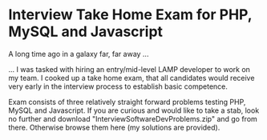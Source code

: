 # Interview Take Home Exam for PHP, MySQL and Javascript

A long time ago in a galaxy far, far away ...

... I was tasked with hiring an entry/mid-level LAMP developer to work on my team. I cooked up a take home exam, that all candidates would receive very early in the interview process to establish basic competence.

Exam consists of three relatively straight forward problems testing PHP, MySQL and Javascript. If you are curious and would like to take a stab, look no further and download "InterviewSoftwareDevProblems.zip" and go from there. Otherwise browse them here (my solutions are provided).